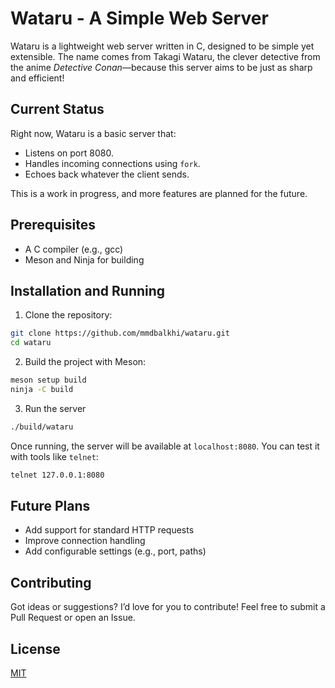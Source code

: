 # Wataru - A Simple Web Server

Wataru is a lightweight web server written in C, designed to be simple yet extensible. The name comes from Takagi Wataru, the clever detective from the anime *Detective Conan*—because this server aims to be just as sharp and efficient!

## Current Status

Right now, Wataru is a basic server that:
- Listens on port 8080.
- Handles incoming connections using `fork`.
- Echoes back whatever the client sends.

This is a work in progress, and more features are planned for the future.

## Prerequisites
- A C compiler (e.g., gcc)
- Meson and Ninja for building

## Installation and Running

1. Clone the repository:

```bash
git clone https://github.com/mmdbalkhi/wataru.git
cd wataru
```

2. Build the project with Meson:
```bash
meson setup build
ninja -C build
```

3. Run the server

```bash
./build/wataru
```

Once running, the server will be available at `localhost:8080`. You can test it with tools like `telnet`:

```bash
telnet 127.0.0.1:8080
```

## Future Plans

* Add support for standard HTTP requests
* Improve connection handling
* Add configurable settings (e.g., port, paths)

## Contributing

Got ideas or suggestions? I’d love for you to contribute! Feel free to submit a Pull Request or open an Issue.

## License

[MIT](./LICENSE.md)
